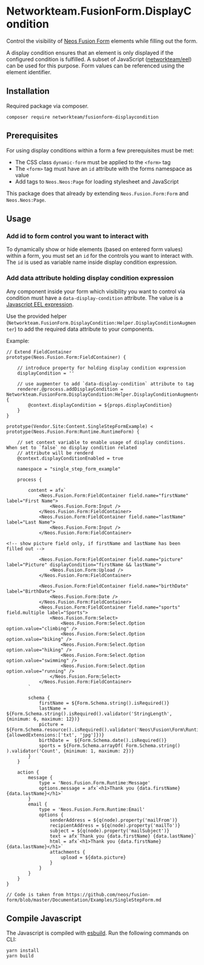# Networkteam.FusionForm.DisplayCondition

Control the visibility of [Neos Fusion Form](https://github.com/neos/fusion-form/) elements while filling out
the form.

A display condition ensures that an element is only displayed if the configured condition is fulfilled. A subset of
JavaScript ([networkteam/eel](https://github.com/networkteam/eel)) can be used for this purpose. Form values can be
referenced using the element identifier.

## Installation

Required package via composer.

```shell
composer require networkteam/fusionform-displaycondition
```

## Prerequisites

For using display conditions within a form a few prerequisites must be met:

- The CSS class `dynamic-form` must be applied to the `<form>` tag
- The `<form>` tag must have an `id` attribute with the forms namespace as value
- Add tags to `Neos.Neos:Page` for loading stylesheet and JavaScript

This package does that already by extending `Neos.Fusion.Form:Form` and `Neos.Neos:Page`.

## Usage

### Add id to form control you want to interact with

To dynamically show or hide elements (based on entered form values) within a form, you must set an `id` for the controls
you want to interact with. The `id` is used as variable name inside display condition expression.

### Add data attribute holding display condition expression

Any component inside your form which visibility you want to control via condition must have a `data-display-condition`
attribute. The value is a [Javascript EEL expression](https://github.com/networkteam/eel).

Use the provided helper (`Networkteam.FusionForm.DisplayCondition:Helper.DisplayConditionAugmenter`) to add the required
data attribute to your components.

Example:

```neosfusion
// Extend FieldContainer
prototype(Neos.Fusion.Form:FieldContainer) {

    // introduce property for holding display condition expression
    displayCondition = ''

    // use augmenter to add `data-display-condition` attribute to tag
    renderer.@process.addDisplayCondition = Networkteam.FusionForm.DisplayCondition:Helper.DisplayConditionAugmenter {
        @context.displayCondition = ${props.displayCondition}
    }
}

prototype(Vendor.Site:Content.SingleStepFormExample) < prototype(Neos.Fusion.Form:Runtime.RuntimeForm) {

    // set context variable to enable usage of display conditions. When set to `false` no display condition related
    // attribute will be renderd
    @context.displayConditionEnabled = true

    namespace = "single_step_form_example"

    process {

        content = afx`
            <Neos.Fusion.Form:FieldContainer field.name="firstName" label="First Name">
                <Neos.Fusion.Form:Input />
            </Neos.Fusion.Form:FieldContainer>
            <Neos.Fusion.Form:FieldContainer field.name="lastName" label="Last Name">
                <Neos.Fusion.Form:Input />
            </Neos.Fusion.Form:FieldContainer>

<!-- show picture field only, if firstName and lastName has been filled out -->

            <Neos.Fusion.Form:FieldContainer field.name="picture" label="Picture" displayCondition="firstName && lastName">
                <Neos.Fusion.Form:Upload />
            </Neos.Fusion.Form:FieldContainer>

            <Neos.Fusion.Form:FieldContainer field.name="birthDate" label="BirthDate">
                <Neos.Fusion.Form:Date />
            </Neos.Fusion.Form:FieldContainer>
            <Neos.Fusion.Form:FieldContainer field.name="sports" field.multiple label="Sports">
                <Neos.Fusion.Form:Select>
                    <Neos.Fusion.Form:Select.Option option.value="climbing" />
                    <Neos.Fusion.Form:Select.Option option.value="biking" />
                    <Neos.Fusion.Form:Select.Option option.value="hiking" />
                    <Neos.Fusion.Form:Select.Option option.value="swimming" />
                    <Neos.Fusion.Form:Select.Option option.value="running" />
                </Neos.Fusion.Form:Select>
            </Neos.Fusion.Form:FieldContainer>
        `

        schema {
            firstName = ${Form.Schema.string().isRequired()}
            lastName = ${Form.Schema.string().isRequired().validator('StringLength', {minimum: 6, maximum: 12})}
            picture = ${Form.Schema.resource().isRequired().validator('Neos\Fusion\Form\Runtime\Validation\Validator\FileTypeValidator', {allowedExtensions:['txt', 'jpg']})}
            birthDate =  ${Form.Schema.date().isRequired()}
            sports = ${Form.Schema.arrayOf( Form.Schema.string() ).validator('Count', {minimum: 1, maximum: 2})}
        }
    }

    action {
        message {
            type = 'Neos.Fusion.Form.Runtime:Message'
            options.message = afx`<h1>Thank you {data.firstName} {data.lastName}</h1>`
        }
        email {
            type = 'Neos.Fusion.Form.Runtime:Email'
            options {
                senderAddress = ${q(node).property('mailFrom')}
                recipientAddress = ${q(node).property('mailTo')}
                subject = ${q(node).property('mailSubject')}
                text = afx`Thank you {data.firstName} {data.lastName}`
                html = afx`<h1>Thank you {data.firstName} {data.lastName}</h1>`
                attachments {
                    upload = ${data.picture}
                }
            }
        }
    }
}

// Code is taken from https://github.com/neos/fusion-form/blob/master/Documentation/Examples/SingleStepForm.md

```

## Compile Javascript

The Javascript is compiled with [esbuild](https://esbuild.github.io/getting-started/#yarn-pnp).
Run the following commands on CLI:

```
yarn install
yarn build
```
